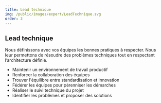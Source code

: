 ```yaml
---
title: Lead technique
img: /public/images/expert/LeadTechnique.svg
order: 3
---
```


## Lead technique

Nous définissons avec vos équipes les bonnes pratiques à respecter. Nous leur permettons de résoudre des problèmes techniques tout en respectant l’architecture définie.

* Maintenir un environnement de travail productif
* Renforcer la collaboration des équipes
* Trouver l'équilibre entre standardisation et innovation
* Fédérer les équipes pour pérenniser les démarches
* Réaliser le suivi technique du projet
* Identifier les problèmes et proposer des solutions
